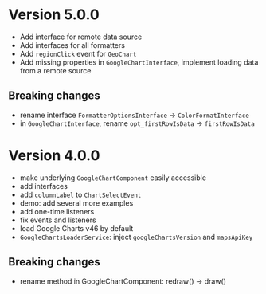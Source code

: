 <a name="v5.0.0"></a>

# Version 5.0.0

* Add interface for remote data source
* Add interfaces for all formatters
* Add `regionClick` event for `GeoChart`
* Add missing properties in `GoogleChartInterface`, implement loading data
  from a remote source

## Breaking changes
* rename interface `FormatterOptionsInterface` -> `ColorFormatInterface`
* in `GoogleChartInterface`, rename `opt_firstRowIsData` -> `firstRowIsData`


<a name="v4.0.0"></a>

# Version 4.0.0

* make underlying `GoogleChartComponent` easily accessible
* add interfaces
* add `columnLabel` to `ChartSelectEvent`
* demo: add several more examples
* add one-time listeners
* fix events and listeners
* load Google Charts v46 by default
* `GoogleChartsLoaderService`: inject `googleChartsVersion` and `mapsApiKey`

 ## Breaking changes
 * rename method in GoogleChartComponent: redraw() -> draw()